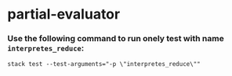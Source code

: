 # partial-evaluator

### Use the following command to run onely test with name `interpretes_reduce`:
`stack test --test-arguments="-p \"interpretes_reduce\"" `